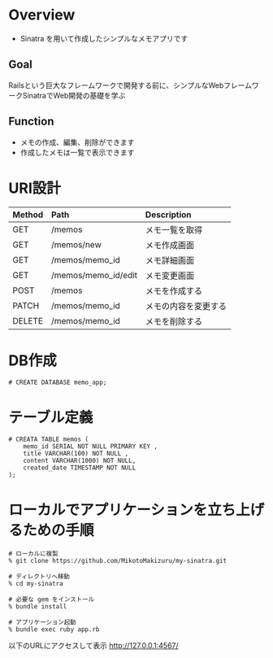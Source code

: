 # Overview
- Sinatra を用いて作成したシンプルなメモアプリです

## Goal
Railsという巨大なフレームワークで開発する前に、シンプルなWebフレームワークSinatraでWeb開発の基礎を学ぶ

## Function
- メモの作成、編集、削除ができます
- 作成したメモは一覧で表示できます

# URI設計
|Method|Path|Description|
|:---|:---|:---|
|GET|/memos|メモ一覧を取得|
|GET|/memos/new|メモ作成画面|
|GET|/memos/memo_id|メモ詳細画面|
|GET|/memos/memo_id/edit|メモ変更画面|
|POST|/memos|メモを作成する|
|PATCH|/memos/memo_id|メモの内容を変更する|
|DELETE|/memos/memo_id|メモを削除する|

# DB作成
```
# CREATE DATABASE memo_app;
```

# テーブル定義
```
# CREATA TABLE memos (
    memo_id SERIAL NOT NULL PRIMARY KEY ,
    title VARCHAR(100) NOT NULL ,
    content VARCHAR(1000) NOT NULL,
    created_date TIMESTAMP NOT NULL
);
```

# ローカルでアプリケーションを立ち上げるための手順
```
# ローカルに複製
% git clone https://github.com/MikotoMakizuru/my-sinatra.git

# ディレクトリへ移動
% cd my-sinatra

# 必要な gem をインストール
% bundle install

# アプリケーション起動
% bundle exec ruby app.rb
```
以下のURLにアクセスして表示
http://127.0.0.1:4567/
